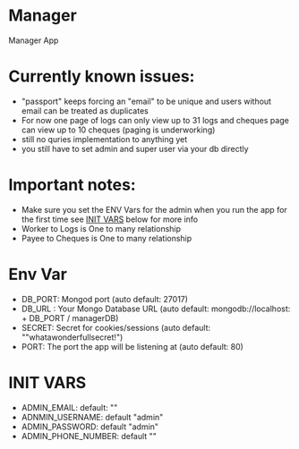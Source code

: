 # Manager
Manager App


# Currently known issues:

* "passport" keeps forcing an "email" to be unique and users without email can be treated as duplicates
* For now one page of logs can only view up to 31 logs and cheques page can view up to 10 cheques (paging is underworking)
* still no quries implementation to anything yet
* you still have to set admin and super user via your db directly

# Important notes:

* Make sure you set the ENV Vars for the admin when you run the app for the first time see [INIT VARS](https://github.com/AssadAnabosi/Manager#init-vars) below for more info
* Worker to Logs is One to many relationship
* Payee to Cheques is One to many relationship

# Env Var
* DB_PORT: Mongod port (auto default: 27017)
* DB_URL : Your Mongo Database URL (auto default: mongodb://localhost: + DB_PORT / managerDB)
* SECRET: Secret for cookies/sessions (auto default: ""whatawonderfullsecret!")
* PORT: The port the app will be listening at (auto default: 80)

# INIT VARS
* ADMIN_EMAIL: default: ""
* ADNMIN_USERNAME: default "admin"
* ADMIN_PASSWORD: default "admin"
* ADMIN_PHONE_NUMBER: default ""
